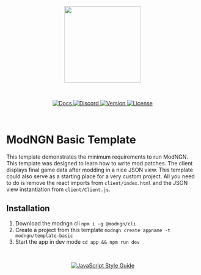 <p align="center"><img height="200" src="https://github.com/modngn/modngn/raw/master/docs/_media/logo-red.png" /></p>

<br />

<p align="center">
  <a href="https://modngn.github.io/modngn">
    <img src="https://img.shields.io/badge/%20-docs-lightgrey.svg?&longCache=true&style=for-the-badge" alt="Docs" />
  </a>
  <a href="https://discord.gg/DN3m7N2">
    <img src="https://img.shields.io/badge/%20-discord-7289DA.svg?&longCache=true&style=for-the-badge" alt="Discord" />
  </a>
  <a href="https://github.com/modngn/modngn/releases">
    <img src="https://img.shields.io/github/release/modngn/template-basic.svg?&longCache=true&style=for-the-badge" alt="Version" />
  </a>
  <a href="https://github.com/modngn/modngn/blob/master/LICENSE.md">
    <img src="https://img.shields.io/badge/license-mpl--2.0-orange.svg?&longCache=true&style=for-the-badge" alt="License" />
  </a>
</p>

<br />

# ModNGN Basic Template

This template demonstrates the minimum requirements to run ModNGN.  This template
was designed to learn how to write mod patches.  The client displays final game
data after modding in a nice JSON view.  This template could also serve as a
starting place for a very custom project. All you need to do is remove the react
imports from `client/index.html` and the JSON view instantiation from
`client/Client.js`.

## Installation

1. Download the modngn cli `npm i -g @modngn/cli`
2. Create a project from this template `modngn create appname -t modngn/template-basic`
3. Start the app in dev mode `cd app && npm run dev`

<br />

<p align="center">
  <a href="https://github.com/standard/standard">
    <img src="https://cdn.rawgit.com/standard/standard/master/badge.svg" alt="JavaScript Style Guide" />
  </a>
</p>
